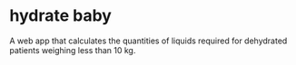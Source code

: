 # hydrate baby
A web app that calculates the quantities of liquids required for dehydrated patients weighing less than 10 kg.
